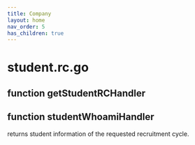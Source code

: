 ```yaml
---
title: Company
layout: home
nav_order: 5
has_children: true
---
```

# student.rc.go

## function getStudentRCHandler


## function studentWhoamiHandler
returns student information of the requested recruitment cycle. 

